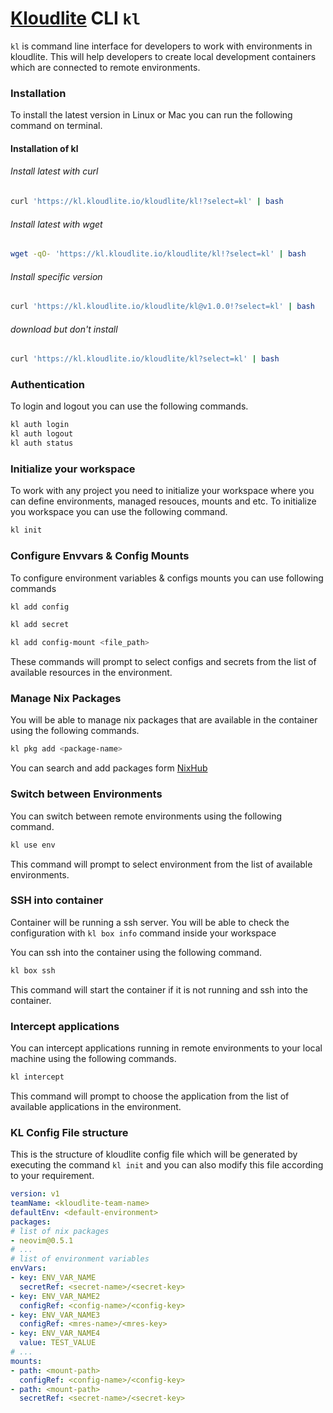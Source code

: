 # [Kloudlite](https://github.com/kloudlite/kloudlite) CLI `kl`

`kl` is command line interface for developers to work with environments in kloudlite. This will help developers to create
local development containers which are connected to remote environments.

### Installation

To install the latest version in Linux or Mac you can run the following command on terminal.

#### Installation of kl

###### Install latest with curl
```sh
curl 'https://kl.kloudlite.io/kloudlite/kl!?select=kl' | bash
```

###### Install latest with wget

```sh
wget -qO- 'https://kl.kloudlite.io/kloudlite/kl!?select=kl' | bash
```

###### Install specific version
```sh
curl 'https://kl.kloudlite.io/kloudlite/kl@v1.0.0!?select=kl' | bash
```

###### download but don't install
```sh
curl 'https://kl.kloudlite.io/kloudlite/kl?select=kl' | bash
```

[//]: # (###### install in windows)

[//]: # (```sh)

[//]: # (iwr 'https://kl.kloudlite.io/kloudlite/kl!?select=kl' | iex)

[//]: # (```)

### Authentication

To login and logout you can use the following commands.

```sh
kl auth login
kl auth logout
kl auth status
```

### Initialize your workspace
To work with any project you need to initialize your workspace where you can define 
environments, managed resouces, mounts and etc.
To initialize you workspace you can use the following command.
```sh
kl init
```

### Configure Envvars & Config Mounts
To configure environment variables & configs mounts you can use following commands
```sh
kl add config
```

```sh
kl add secret
```

```sh
kl add config-mount <file_path>
```
These commands will prompt to select configs and secrets from the list of available resources in the environment.

### Manage Nix Packages
You will be able to manage nix packages that are available in the container using the following commands.
```sh
kl pkg add <package-name>
```
You can search and add packages form [NixHub](https://www.nixhub.io/)

### Switch between Environments
You can switch between remote environments using the following command.
```sh
kl use env
```
This command will prompt to select environment from the list of available environments.

### SSH into container
Container will be running a ssh server. You will be able to check the configuration with `kl box info` command
inside your workspace

You can ssh into the container using the following command.
```sh
kl box ssh
```
This command will start the container if it is not running and ssh into the container.

### Intercept applications
You can intercept applications running in remote environments to your local machine using the following commands.
```sh
kl intercept
```
This command will prompt to choose the application from the list of available applications in the environment.


### KL Config File structure
This is the structure of kloudlite config file which will be generated by executing the command `kl init` and 
you can also modify this file according to your requirement.
```yaml
version: v1
teamName: <kloudlite-team-name>
defaultEnv: <default-environment>
packages:
# list of nix packages
- neovim@0.5.1
# ...
# list of environment variables
envVars:
- key: ENV_VAR_NAME
  secretRef: <secret-name>/<secret-key>
- key: ENV_VAR_NAME2
  configRef: <config-name>/<config-key>
- key: ENV_VAR_NAME3
  configRef: <mres-name>/<mres-key>
- key: ENV_VAR_NAME4
  value: TEST_VALUE
# ...
mounts:
- path: <mount-path>
  configRef: <config-name>/<config-key>
- path: <mount-path>
  secretRef: <secret-name>/<secret-key>
```
